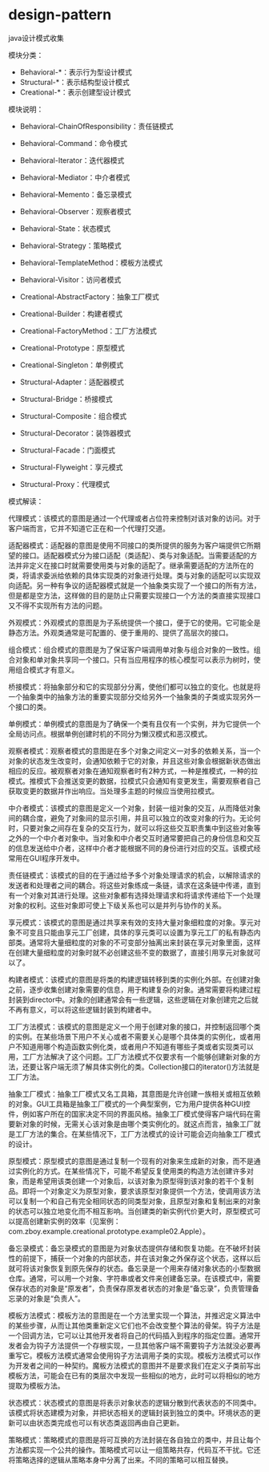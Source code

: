 # design-pattern
java设计模式收集

模块分类：

- Behavioral-*：表示行为型设计模式
- Structural-*：表示结构型设计模式
- Creational-*：表示创建型设计模式

模块说明：

- Behavioral-ChainOfResponsibility：责任链模式
- Behavioral-Command：命令模式
- Behavioral-Iterator：迭代器模式
- Behavioral-Mediator：中介者模式
- Behavioral-Memento：备忘录模式
- Behavioral-Observer：观察者模式
- Behavioral-State：状态模式
- Behavioral-Strategy：策略模式
- Behavioral-TemplateMethod：模板方法模式
- Behavioral-Visitor：访问者模式


- Creational-AbstractFactory：抽象工厂模式
- Creational-Builder：构建者模式
- Creational-FactoryMethod：工厂方法模式
- Creational-Prototype：原型模式
- Creational-Singleton：单例模式


- Structural-Adapter：适配器模式
- Structural-Bridge：桥接模式
- Structural-Composite：组合模式
- Structural-Decorator：装饰器模式
- Structural-Facade：门面模式
- Structural-Flyweight：享元模式
- Structural-Proxy：代理模式

模式解读：

代理模式：该模式的意图是通过一个代理或者占位符来控制对该对象的访问。对于客户端而言，它并不知道它正在和一个代理打交道。

适配器模式：适配器的意图是使用不同接口的类所提供的服务为客户端提供它所期望的接口。适配器模式分为接口适配（类适配）、类与对象适配。当需要适配的方法并非定义在接口时就需要使用类与对象的适配了。继承需要适配的方法所在的类，将请求委派给依赖的具体实现类的对象进行处理。类与对象的适配可以实现双向适配。另一种有争议的适配器模式就是一个抽象类实现了一个接口的所有方法，但是都是空方法，这样做的目的是防止只需要实现接口一个方法的类直接实现接口又不得不实现所有方法的问题。

外观模式：外观模式的意图是为子系统提供一个接口，便于它的使用。它可能全是静态方法。外观类通常是可配置的、便于重用的、提供了高层次的接口。

组合模式：组合模式的意图是为了保证客户端调用单对象与组合对象的一致性。组合对象和单对象共享同一个接口。只有当应用程序的核心模型可以表示为树时，使用组合模式才有意义。

桥接模式：将抽象部分和它的实现部分分离，使他们都可以独立的变化。也就是将一个抽象类中的抽象方法的重要实现部分交给另外一个抽象类的子类或实现另外一个接口的类。

单例模式：单例模式的意图是为了确保一个类有且仅有一个实例，并为它提供一个全局访问点。根据单例创建时机的不同分为懒汉模式和恶汉模式。

观察者模式：观察者模式的意图是在多个对象之间定义一对多的依赖关系，当一个对象的状态发生改变时，会通知依赖于它的对象，并且这些对象会根据新状态做出相应的反应。被观察者对象在通知观察者时有2种方式，一种是推模式，一种的拉模式。推模式下会推送变更的数据，拉模式只会通知有变更发生，需要观察者自己获取变更的数据并作出响应。当处理多主题的时候应当使用拉模式。

中介者模式：该模式的意图是定义一个对象，封装一组对象的交互，从而降低对象间的耦合度，避免了对象间的显示引用，并且可以独立的改变对象的行为。无论何时，只要对象之间存在复杂的交互行为，就可以将这些交互职责集中到这些对象等之外的一个中介者对象中。当对象和中介者交互时通常要把自己的身份信息和交互的信息发送给中介者，这样中介者才能根据不同的身份进行对应的交互。该模式经常用在GUI程序开发中。

责任链模式：该模式的目的在于通过给予多个对象处理请求的机会，以解除请求的发送者和处理者之间的耦合。将这些对象练成一条链，请求在这条链中传递，直到有一个对象对其进行处理。这些对象都有选择处理请求和将请求传递给下一个处理对象的权利。这些对象即可使上下级关系也可以是并列与协作的关系。

享元模式：该模式的意图是通过共享来有效的支持大量对象细粒度的对象。享元对象不可变且只能由享元工厂创建，具体的享元类可以设置为享元工厂的私有静态内部类。通常将大量细粒度的对象的不可变部分抽离出来封装在享元对象里面，这样在创建大量细粒度的对象时就不必创建这些不变的数据了，直接引用享元对象就可以了。

构建者模式：该模式的意图是将类的构建逻辑转移到类的实例化外部。在创建对象之前，逐步收集创建对象需要的信息，用于构建复杂的对象。通常需要将构建过程封装到director中。对象的创建通常会有一些逻辑，这些逻辑在对象创建完之后就不再有意义，可以将这些逻辑封装到构建者中。

工厂方法模式：该模式的意图是定义一个用于创建对象的接口，并控制返回哪个类的实例。在某些场景下用户不关心或者不需要关心是哪个具体类的实例化，或者用户不知道用哪个构造函数实例化类，或者用户不知道有哪些子类或者实现类可以用，工厂方法解决了这个问题。工厂方法模式不仅要求有一个能够创建新对象的方法，还要让客户端无须了解具体实例化的类。Collection接口的iterator()方法就是工厂方法。

抽象工厂模式：抽象工厂模式又名工具箱，其意图是允许创建一族相关或相互依赖的对象。GUI工具箱是抽象工厂模式的一个典型案例，它为用户提供各种GUI控件，例如客户所在的国家决定不同的界面风格。抽象工厂模式使得客户端代码在需要新对象的时候，无需关心该对象是由哪个类实例化的。就这点而言，抽象工厂就是工厂方法的集合。在某些情况下，工厂方法模式的设计可能会迈向抽象工厂模式的设计。

原型模式：原型模式的意图是通过复制一个现有的对象来生成新的对象，而不是通过实例化的方式。在某些情况下，可能不希望反复使用类的构造方法创建许多对象，而是希望用该类创建一个对象后，以该对象为原型得到该对象的若干个复制品。即将一个对象定义为原型对象，要求该原型对象提供一个方法，使调用该方法可以复制一个和自己有完全相同状态的同类型对象，且原型对象和复制出来的对象的状态可以独立地变化而不相互影响。当创建类的新实例代价更大时，原型模式可以提高创建新实例的效率（见案例：com.zboy.example.creational.prototype.example02.Apple）。

备忘录模式：备忘录模式的意图是为对象状态提供存储和恢复功能。在不破坏封装性的前提下，捕获一个对象的内部状态，并在该对象之外保存这个状态，这样以后就可将该对象恢复到原先保存的状态。备忘录是一个用来存储对象状态的小型数据仓库。通常，可以用一个对象、字符串或者文件来创建备忘录。在该模式中，需要保存状态的对象是“原发者”，负责保存原发者状态的对象是“备忘录”，负责管理备忘录的对象是“负责人”。

模板方法模式：模板方法的意图是在一个方法里实现一个算法，并推迟定义算法中的某些步骤，从而让其他类重新定义它们也不会改变整个算法的骨架。钩子方法是一个回调方法，它可以让其他开发者将自己的代码插入到程序的指定位置。通常开发者会为钩子方法提供一个存根实现，一旦其他客户端不需要钩子方法就没必要再重写它。模板方法模式通常会使用钩子方法调用子类的实现。模板方法模式可以作为开发者之间的一种契约。魔板方法模式的意图并不是要求我们在定义子类前写出模板方法，可能会在已有的类层次中发现一些相似的地方，此时可以将相似的地方提取为模板方法。

状态模式：状态模式的意图是将表示对象状态的逻辑分散到代表状态的不同类中。该模式将状态建模为对象，并把状态相关的逻辑封装到独立的类中。环境状态的更新可以由状态类完成也可以有状态类返回再由自己更新。

策略模式：策略模式的意图是将可互换的方法封装在各自独立的类中，并且让每个方法都实现一个公共的操作。策略模式可以让一组策略共存，代码互不干扰。它还将策略选择的逻辑从策略本身中分离了出来。不同的策略可以相互替换。